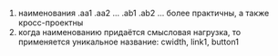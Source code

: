 1. наименования .aa1 .aa2 ... .ab1 .ab2 ... более практичны, а также кросс-проектны  
2. когда наименованию придаётся смысловая нагрузка, то применяется уникальное название: cwidth, link1, button1  